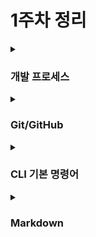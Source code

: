 # 1주차 정리 
<details>
<summary><h3>  개발 프로세스 </h3></summary>

- **1.기획**
    - 기획단계(무엇을 만들지 결정)
    - **요구사항 정의서** 작성 (사용자 관점에서)
    - **기능명세서** (개발자가 구현해야 하는 기능,규칙 등 명시)
    - 디자이너-와이어프레임(기본 설계,배치도),UI/UX(디자인,경험) 시안 제작

- **2.개발** 
    - 기획단계를 토대로 코드를 구현하는 단계
    - 프론트엔드(UI / 사용자가 상호작용하는 모든 부분 구현)
    - 백엔드(서버/DB(데이터 저장,관리)/API(통신 규칙)/로직 구현)
    - GitHub 등으로 협업
- **3.배포**
    - 완성된 서비스를 **서버**에 올려 사용자의 접근 가능(URL/도메인으로 접근)
    - 프론트 엔드 / 벡앤드 각각 배포
- **4.운영&유지보수**
    - 서비스 출시 이후 사용자 서버 모니터링,피드백,버그 수정,기능 추가,장애 대응 등등
</details>

<details>
<summary><h3>  Git/GitHub </h3></summary>

# Git
분산 버전 관리 시스템(코드 파일 변경 이력 관리)
- 분산구조로 자신의 pc에 저장소를 가지고 중앙서버에도 저장소를 가짐
- 파일의 변경사항 저장,추적 가능 
- 특정 시점으로 되돌릴 수 있음 
- 브랜치로 작업을 분리해서 merge로 통합해서 동시에 작업가능

## Git의 기본 개념 
1. 저장소 
- Repository == '레포' > 코드와 수정기록이 저장되는 공간 
![저장소 구조](image-2.png)
 - 자신의 pc 는 로컬 저장소 / GitHub와 같은 서버는 원격 저장소 
 - 로컬 저장소는 3가지 구역으로 나뉨.

     - **Working Directory** :  실제 파일 작업 공간
        - 우리가 보는 일반적인 프로젝트 폴더
        - 모든 파일은 Untracked / Tracked로 나뉨
        - **`git add`**  필요 (이 파일을 추적해줘 ! 라고 알리는 명령어)
    - **Stage** : 임시 저장 공간
        - “커밋 후보”를 올려두는 임시 공간
        - working directory에서 제출된 파일들의 “추적 상태”를 관리
    - **Repository**:  커밋이 실제로 기록되는 공간
         - 프로젝트의 히스토리가 모두 저장됨
2. 커밋 
     - 코드의 변경이력을 Hash값으로 인덱싱해서 진행 순서를 알 수 있게 함
    - 부모를 각 노드마다 기록
3. 브랜치
    - 독립된 작업 공간
4. 머지
    - 브랜치를 통합(결과 합치기)
5. HEAD
    - 현재 작업 중인 커밋을 가리킴
6. 파일상태흐름 
    - Untracked (추적 안 됨)
        - Git이 관리하지 않는 파일 (새로 만든 파일)
        - `git add` 명령어 → Git이 추적 시작
    - Tracked (추적 중)
        - 한 번이라도 추적된 적이 있는 파일
    - Unmodified (수정 없음)
        - 커밋 이후 해당 파일 수정하지 않은 상태
    - Modified (수정됨)
        - 커밋 이후 해당 파일 수정한 상태 (add는 안 함)
    - Staged (스테이징됨)
        - 수정한 파일을 add 해서 커밋 대기 중인 상태



# GitHub 
Git 저장소를 관리하는 클라우드 기반 협업 플랫폼

- 협업 기능 풍부
    - PR(pull request) > 내가 수정한 코드 원본 프로젝트에 반영
    - Issue(프로젝트 논의 게시판) 
    - Fork(다른 사람의 프로젝트 복제 > 실험,연습 가능) 
-

- GitHub 이외의 플랫폼 >> GITLAB(회사 자체 서버에 설치해서 보안 때문에 외부 클라우드를 못 쓰는 경우 사용) , BITBUCKET ,AWS CodeCommit, Gitea

- 자주 쓰는 Git 명령어

| 단계 | 명령어| 설명 |
| ---  | --- |  --- |
|저장소 생성| git init |현재 폴더를 Git 저장소로 초기화 (.git 폴더 생성/ Git이 관리하는 모든 데이터가 저장됨)|
|상태 확인|git status|현재 변경사항과 스테이징 상태 확인
|스테이징|git add 파일명|특정 파일 올리기
|   |git add .|모든 변경사항 한 번에 올리기
|커밋|git commit -m "메시지"|스냅샷(버전) 저장
|이력 확인|git log|모든 커밋 기록 확인
|원격 연결|git clone [URL]|원격 저장소를 내PC로 복사
|  | git remote add origin [URL] |로컬 저장소에 원격 연결 추가
|  | git remote -v |현재 연결된 원격 저장소 확인
|동기화|git push origin 브랜치명|내 브랜치→ 원격 저장소로 업로드
|  |git pull origin 브랜치명|원격 저장소의 최신 변경사항 가져오기 (merge까지됨)|
|   |git fetch 브랜치명|원격 최신 정보만 가져오기 (merge X)
|브랜치|git branch|브랜치 목록 보기
|    |git branch 브랜치명 |새 브랜치 생성
|     | git checkout -b 브랜치명|브랜치 생성 + 이동
|     |git switch 브랜치명|브랜치 이동
|    |git checkout 브랜치명|전환,생성 및 전환,변경사항 취소 등 여러 기능 담당 
|병합|git merge 브랜치명|다른 브랜치 변경사항 합치기

- git switch는 브랜치 전환,생성 및 전환에 사용하고 git checkout도 브랜치 전환,생성 및 전환 등에
사용하지만 git checkout은 전환 이외에도 다른 기능이 있어서 혼란을 유발할 수 있으므로 전환에는 switch를 사용하는 것이 좋다.

- git push origin vs git push -u origin 
  - git push -u origin 은 현재 로컬 브랜치와 원격 브랜치를 연결 시켜준다.
한번 설정해놓으면 된다.
git push origin은 추적 브랜치를 설정하지 않아 항상 브랜치를 지정해줘야 한다.


- git은 로컬에서 버전관리에 도움을 주는 도구이고 github는 git저장소를 온라인에 올려서 다른 사람과 협업하는 플랫폼


</details>

<details>
<summary><h3>  CLI 기본 명령어 </h3></summary>
- command line interface =터미널에서 명령어로 조작하는 방식

명령어 예시 pwd ls 
 ![ex1](image.png)

cd mkdir rm
 ![ex2](image-1.png)

|pwd	|현재 디렉토리 경로출력|
|---|---|
|ls	|현재 폴더 안의 파일/폴더 목록 출력|
|ls -a	|숨김파일까지 출력|
|cd 폴더명	|해당 폴더로 이동|
|cd ..	|상위 폴더로 이동|
|mkdir 폴더명|	새 폴더 만들기|
|rm 파일명	|파일 삭제|
|rm -r |폴더명	폴더 삭제 (그 안의 내용까지)|
|clear|	터미널 화면 지우기|


</details>

<details>
<summary><h3>  Markdown </h3></summary>

문서작성을 위한 경량 마크업(중요 표시)언어로 .md 확장자를 사용
- 마크업 문법 예시
---
** **강조** **  >> **강조**

< strong>강조< /strong>  >> <strong>강조</strong>

--- 
# 제목1 (가장 큼) << # 제목1
## 제목2 << ## 제목2
### 제목3 << ### 제목 3

---
**볼드체**  <<** 볼드체 **

*기울임체* <<* 기울임체 *
 
~~취소선~~ << ~~ 취소선 ~~

---

1. 항목1 <<1. 항목1
2. 항목2 <<2. 항목2

---
- 항목1   <<- 항목1
- 항목2   <<- 항목2
	- 항목2-1   << -항목 2-1 
	- 항목2-2   << -항목 2-2

---
> 인용문
---

|,---을 사용 

| 항목1   | 항목2   |   
| ------ | ------ |
| 내용1 | 내용2 |
| 내용3 | 내용4 |

</details>